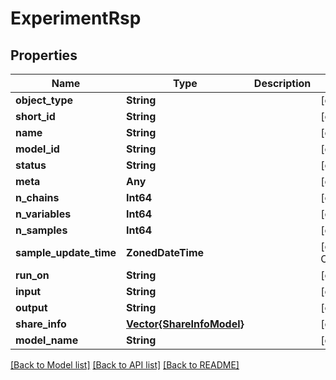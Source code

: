 # ExperimentRsp


## Properties
Name | Type | Description | Notes
------------ | ------------- | ------------- | -------------
**object_type** | **String** |  | [default to nothing]
**short_id** | **String** |  | [optional] [default to ""]
**name** | **String** |  | [optional] [default to ""]
**model_id** | **String** |  | [optional] [default to ""]
**status** | **String** |  | [optional] [default to ""]
**meta** | **Any** |  | [optional] [default to nothing]
**n_chains** | **Int64** |  | [optional] [default to 0]
**n_variables** | **Int64** |  | [optional] [default to 0]
**n_samples** | **Int64** |  | [optional] [default to 0]
**sample_update_time** | **ZonedDateTime** |  | [optional] [default to OpenAPI.str2zoneddatetime("")]
**run_on** | **String** |  | [optional] [default to ""]
**input** | **String** |  | [optional] [default to nothing]
**output** | **String** |  | [optional] [default to nothing]
**share_info** | [**Vector{ShareInfoModel}**](ShareInfoModel.md) |  | [optional] [default to nothing]
**model_name** | **String** |  | [default to nothing]


[[Back to Model list]](../README.md#models) [[Back to API list]](../README.md#api-endpoints) [[Back to README]](../README.md)



